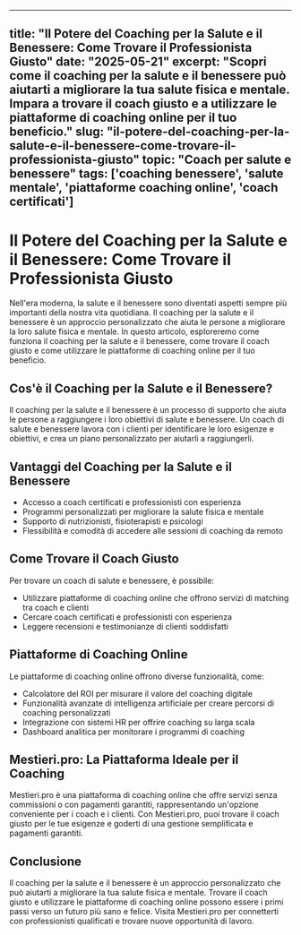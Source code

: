 
---
title: "Il Potere del Coaching per la Salute e il Benessere: Come Trovare il Professionista Giusto"
date: "2025-05-21"
excerpt: "Scopri come il coaching per la salute e il benessere può aiutarti a migliorare la tua salute fisica e mentale. Impara a trovare il coach giusto e a utilizzare le piattaforme di coaching online per il tuo beneficio."
slug: "il-potere-del-coaching-per-la-salute-e-il-benessere-come-trovare-il-professionista-giusto"
topic: "Coach per salute e benessere"
tags: ['coaching benessere', 'salute mentale', 'piattaforme coaching online', 'coach certificati']
---

# Il Potere del Coaching per la Salute e il Benessere: Come Trovare il Professionista Giusto

Nell'era moderna, la salute e il benessere sono diventati aspetti sempre più importanti della nostra vita quotidiana. Il coaching per la salute e il benessere è un approccio personalizzato che aiuta le persone a migliorare la loro salute fisica e mentale. In questo articolo, esploreremo come funziona il coaching per la salute e il benessere, come trovare il coach giusto e come utilizzare le piattaforme di coaching online per il tuo beneficio.

## Cos'è il Coaching per la Salute e il Benessere?

Il coaching per la salute e il benessere è un processo di supporto che aiuta le persone a raggiungere i loro obiettivi di salute e benessere. Un coach di salute e benessere lavora con i clienti per identificare le loro esigenze e obiettivi, e crea un piano personalizzato per aiutarli a raggiungerli.

## Vantaggi del Coaching per la Salute e il Benessere

*   Accesso a coach certificati e professionisti con esperienza
*   Programmi personalizzati per migliorare la salute fisica e mentale
*   Supporto di nutrizionisti, fisioterapisti e psicologi
*   Flessibilità e comodità di accedere alle sessioni di coaching da remoto

## Come Trovare il Coach Giusto

Per trovare un coach di salute e benessere, è possibile:

*   Utilizzare piattaforme di coaching online che offrono servizi di matching tra coach e clienti
*   Cercare coach certificati e professionisti con esperienza
*   Leggere recensioni e testimonianze di clienti soddisfatti

## Piattaforme di Coaching Online

Le piattaforme di coaching online offrono diverse funzionalità, come:

*   Calcolatore del ROI per misurare il valore del coaching digitale
*   Funzionalità avanzate di intelligenza artificiale per creare percorsi di coaching personalizzati
*   Integrazione con sistemi HR per offrire coaching su larga scala
*   Dashboard analitica per monitorare i programmi di coaching

## Mestieri.pro: La Piattaforma Ideale per il Coaching

Mestieri.pro è una piattaforma di coaching online che offre servizi senza commissioni o con pagamenti garantiti, rappresentando un'opzione conveniente per i coach e i clienti. Con Mestieri.pro, puoi trovare il coach giusto per le tue esigenze e goderti di una gestione semplificata e pagamenti garantiti.

## Conclusione

Il coaching per la salute e il benessere è un approccio personalizzato che può aiutarti a migliorare la tua salute fisica e mentale. Trovare il coach giusto e utilizzare le piattaforme di coaching online possono essere i primi passi verso un futuro più sano e felice. Visita Mestieri.pro per connetterti con professionisti qualificati e trovare nuove opportunità di lavoro.

